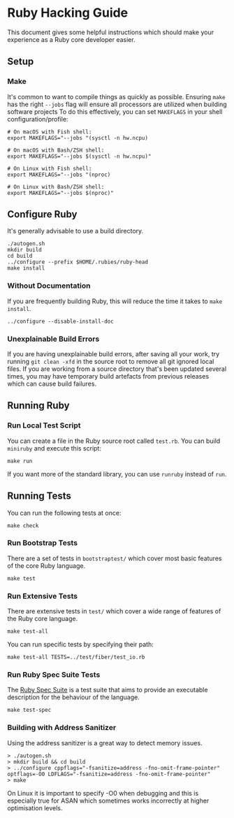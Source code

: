 # Ruby Hacking Guide

This document gives some helpful instructions which should make your experience as a Ruby core developer easier.

## Setup

### Make

It's common to want to compile things as quickly as possible. Ensuring `make` has the right `--jobs` flag will ensure all processors are utilized when building software projects To do this effectively, you can set `MAKEFLAGS` in your shell configuration/profile:

``` shell
# On macOS with Fish shell:
export MAKEFLAGS="--jobs "(sysctl -n hw.ncpu)

# On macOS with Bash/ZSH shell:
export MAKEFLAGS="--jobs $(sysctl -n hw.ncpu)"

# On Linux with Fish shell:
export MAKEFLAGS="--jobs "(nproc)

# On Linux with Bash/ZSH shell:
export MAKEFLAGS="--jobs $(nproc)"
```

## Configure Ruby

It's generally advisable to use a build directory.

``` shell
./autogen.sh
mkdir build
cd build
../configure --prefix $HOME/.rubies/ruby-head
make install
```

### Without Documentation

If you are frequently building Ruby, this will reduce the time it takes to `make install`.

``` shell
../configure --disable-install-doc
```

### Unexplainable Build Errors

If you are having unexplainable build errors, after saving all your work, try running `git clean -xfd` in the source root to remove all git ignored local files. If you are working from a source directory that's been updated several times, you may have temporary build artefacts from previous releases which can cause build failures.

## Running Ruby

### Run Local Test Script

You can create a file in the Ruby source root called `test.rb`. You can build `miniruby` and execute this script:

``` shell
make run
```

If you want more of the standard library, you can use `runruby` instead of `run`.

## Running Tests

You can run the following tests at once:

``` shell
make check
```

### Run Bootstrap Tests

There are a set of tests in `bootstraptest/` which cover most basic features of the core Ruby language.

``` shell
make test
```

### Run Extensive Tests

There are extensive tests in `test/` which cover a wide range of features of the Ruby core language.

``` shell
make test-all
```

You can run specific tests by specifying their path:

``` shell
make test-all TESTS=../test/fiber/test_io.rb
```

### Run Ruby Spec Suite Tests

The [Ruby Spec Suite](https://github.com/ruby/spec/) is a test suite that aims to provide an executable description for the behaviour of the language.

``` shell
make test-spec
```

### Building with Address Sanitizer

Using the address sanitizer is a great way to detect memory issues.

``` shell
> ./autogen.sh
> mkdir build && cd build
> ../configure cppflags="-fsanitize=address -fno-omit-frame-pointer" optflags=-O0 LDFLAGS="-fsanitize=address -fno-omit-frame-pointer"
> make
```

On Linux it is important to specify -O0 when debugging and this is especially true for ASAN which sometimes works incorrectly at higher optimisation levels.
